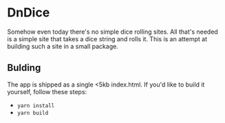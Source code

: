 # DnDice

Somehow even today there's no simple dice rolling sites.
All that's needed is a simple site that takes a dice string and rolls it.
This is an attempt at building such a site in a small package.

## Bulding

The app is shipped as a single <5kb index.html. If you'd like to build it yourself, follow these steps:

- `yarn install`
- `yarn build`
